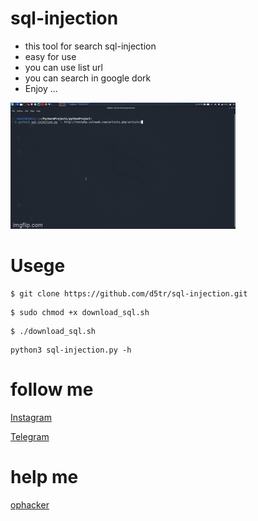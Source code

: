 # sql-injection

* this tool for search sql-injection
* easy for use 
* you can use list url 
* you can search in google dork
* Enjoy ...

![sql-injection](https://github.com/d5tr/sql-injection/blob/main/571tos.gif)

# Usege

```
$ git clone https://github.com/d5tr/sql-injection.git
```
```
$ sudo chmod +x download_sql.sh
```
```
$ ./download_sql.sh
```
```
python3 sql-injection.py -h
```

# follow me

[Instagram](https://instagram.com/d_5tr)


[Telegram](https://t.me/d5tr_Cyber)

# help me 

[ophacker](https://github.com/KalidOp)
